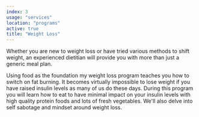 ```yaml
---
index: 3
usage: "services"
location: "programs"
active: true
title: "Weight Loss"
---
```


Whether you are new to weight loss or have tried various methods to shift weight, an experienced dietitian will provide you with more than just a generic meal plan.

Using food as the foundation my weight loss program teaches you how to switch on fat burning. It becomes virtually impossible to lose weight if you have raised insulin levels as many of us do these days. During this program you will learn how to eat to have minimal impact on your insulin levels with high quality protein foods and lots of fresh vegetables. We'll also delve into self sabotage and mindset around weight loss.
